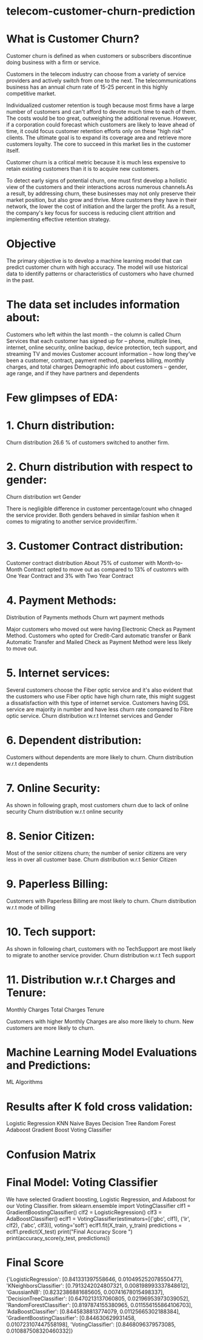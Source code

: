 # telecom-customer-churn-prediction

# What is Customer Churn?
Customer churn is defined as when customers or subscribers discontinue doing business with a firm or service.

Customers in the telecom industry can choose from a variety of service providers and actively switch from one to the next. The telecommunications business has an annual churn rate of 15-25 percent in this highly competitive market.

Individualized customer retention is tough because most firms have a large number of customers and can't afford to devote much time to each of them. The costs would be too great, outweighing the additional revenue. However, if a corporation could forecast which customers are likely to leave ahead of time, it could focus customer retention efforts only on these "high risk" clients. The ultimate goal is to expand its coverage area and retrieve more customers loyalty. The core to succeed in this market lies in the customer itself.

Customer churn is a critical metric because it is much less expensive to retain existing customers than it is to acquire new customers.

To detect early signs of potential churn, one must first develop a holistic view of the customers and their interactions across numerous channels.As a result, by addressing churn, these businesses may not only preserve their market position, but also grow and thrive. More customers they have in their network, the lower the cost of initiation and the larger the profit. As a result, the company's key focus for success is reducing client attrition and implementing effective retention strategy.
# Objective
The primary objective is to develop a machine learning model that can predict customer churn with high accuracy. The model will use historical data to identify patterns or characteristics of customers who have churned in the past.
# The data set includes information about:
Customers who left within the last month – the column is called Churn
Services that each customer has signed up for – phone, multiple lines, internet, online security, online backup, device protection, tech support, and streaming TV and movies
Customer account information – how long they’ve been a customer, contract, payment method, paperless billing, monthly charges, and total charges
Demographic info about customers – gender, age range, and if they have partners and dependents
# Few glimpses of EDA:
# 1. Churn distribution:

Churn distribution 26.6 % of customers switched to another firm.

# 2. Churn distribution with respect to gender:
Churn distribution wrt Gender

There is negligible difference in customer percentage/count who chnaged the service provider. Both genders behaved in similar fashion when it comes to migrating to another service provider/firm.`

# 3. Customer Contract distribution:
Customer contract distribution About 75% of customer with Month-to-Month Contract opted to move out as compared to 13% of customrs with One Year Contract and 3% with Two Year Contract

# 4. Payment Methods:
Distribution of Payments methods Churn wrt payment methods

Major customers who moved out were having Electronic Check as Payment Method. Customers who opted for Credit-Card automatic transfer or Bank Automatic Transfer and Mailed Check as Payment Method were less likely to move out.

# 5. Internet services:
Several customers choose the Fiber optic service and it's also evident that the customers who use Fiber optic have high churn rate, this might suggest a dissatisfaction with this type of internet service. Customers having DSL service are majority in number and have less churn rate compared to Fibre optic service. Churn distribution w.r.t Internet services and Gender

# 6. Dependent distribution:
Customers without dependents are more likely to churn. Churn distribution w.r.t dependents

# 7. Online Security:
As shown in following graph, most customers churn due to lack of online security Churn distribution w.r.t online security

# 8. Senior Citizen:
Most of the senior citizens churn; the number of senior citizens are very less in over all customer base. Churn distribution w.r.t Senior Citizen

# 9. Paperless Billing:
Customers with Paperless Billing are most likely to churn. Churn distribution w.r.t mode of billing

# 10. Tech support:
As shown in following chart, customers with no TechSupport are most likely to migrate to another service provider. Churn distribution w.r.t Tech support

# 11. Distribution w.r.t Charges and Tenure:
Monthly Charges Total Charges Tenure

Customers with higher Monthly Charges are also more likely to churn.
New customers are more likely to churn.

# Machine Learning Model Evaluations and Predictions:
ML Algorithms

# Results after K fold cross validation:
Logistic Regression KNN Naive Bayes Decision Tree Random Forest Adaboost Gradient Boost Voting Classifier

# Confusion Matrix

# Final Model: Voting Classifier
We have selected Gradient boosting, Logistic Regression, and Adaboost for our Voting Classifier.
    from sklearn.ensemble import VotingClassifier
    clf1 = GradientBoostingClassifier()
    clf2 = LogisticRegression()
    clf3 = AdaBoostClassifier()
    eclf1 = VotingClassifier(estimators=[('gbc', clf1), ('lr', clf2), ('abc', clf3)], voting='soft')
    eclf1.fit(X_train, y_train)
    predictions = eclf1.predict(X_test)
    print("Final Accuracy Score ")
    print(accuracy_score(y_test, predictions))
# Final Score 
{'LogisticRegression': [0.841331397558646, 0.010495252078550477],
 'KNeighborsClassifier': [0.7913242024807321, 0.008198993337848612],
 'GaussianNB': [0.8232386881685605, 0.00741678015498337],
 'DecisionTreeClassifier': [0.6470213137060805, 0.02196953973039052],
 'RandomForestClassifier': [0.8197874155380965, 0.011556155864106703],
 'AdaBoostClassifier': [0.8445838813774079, 0.01125665302188384],
 'GradientBoostingClassifier': [0.844630629931458, 0.010723107447558198],
 'VotingClassifier': [0.8468096379573085, 0.010887508320460332]}
